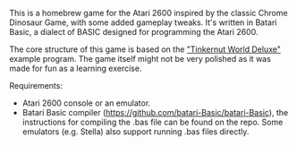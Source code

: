 This is a homebrew game for the Atari 2600 inspired by the classic Chrome Dinosaur Game, with some added gameplay tweaks. It's written in Batari Basic, a dialect of BASIC designed for programming the Atari 2600.

The core structure of this game is based on the ["Tinkernut World Deluxe"](https://www.randomterrain.com/atari-2600-memories-batari-basic-commands.html#ex_tinkernut_world_deluxe) example program. The game itself might not be very polished as it was made for fun as a learning exercise.

Requirements:

  - Atari 2600 console or an emulator.
  - Batari Basic compiler (https://github.com/batari-Basic/batari-Basic), the instructions for compiling the .bas file can be found on the repo. Some emulators (e.g. Stella) also support running .bas files directly.
